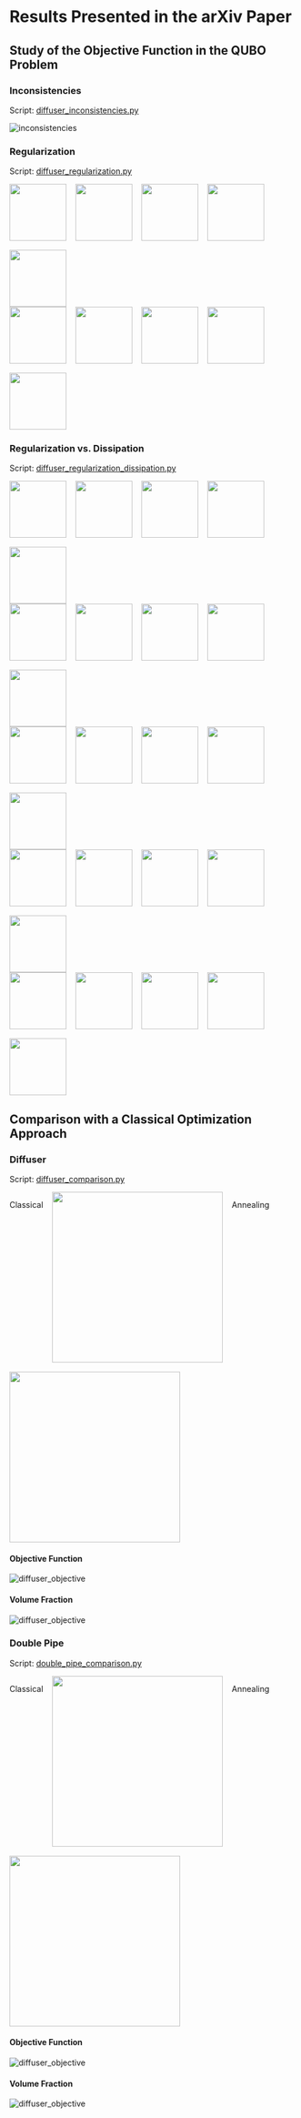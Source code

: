 # Results Presented in the arXiv Paper
## Study of the Objective Function in the QUBO Problem
### Inconsistencies
Script: [diffuser_inconsistencies.py](2024_paper_arXiv/diffuser/inconsistencies/diffuser_inconsistencies.py)

![inconsistencies](2024_paper_arXiv/diffuser/inconsistencies/inconsistencies.png)
### Regularization
Script: [diffuser_regularization.py](2024_paper_arXiv/diffuser/regularization/diffuser_regularization.py)

<div style="display: flex; flex-wrap: wrap; gap: 16px;">
    <img src="2024_paper_arXiv/diffuser/regularization/0.25/level_set-000.png" width="100" />
    <img src="2024_paper_arXiv/diffuser/regularization/0.5/level_set-000.png" width="100" />
    <img src="2024_paper_arXiv/diffuser/regularization/1.0/level_set-000.png" width="100" />
    <img src="2024_paper_arXiv/diffuser/regularization/2.0/level_set-000.png" width="100" />
    <img src="2024_paper_arXiv/diffuser/regularization/4.0/level_set-000.png" width="100" />
</div>
<div style="display: flex; flex-wrap: wrap; gap: 16px;">
    <img src="2024_paper_arXiv/diffuser/regularization/0.25/char_func-000.png" width="100" />
    <img src="2024_paper_arXiv/diffuser/regularization/0.5/char_func-000.png" width="100" />
    <img src="2024_paper_arXiv/diffuser/regularization/1.0/char_func-000.png" width="100" />
    <img src="2024_paper_arXiv/diffuser/regularization/2.0/char_func-000.png" width="100" />
    <img src="2024_paper_arXiv/diffuser/regularization/4.0/char_func-000.png" width="100" />
</div>

### Regularization vs. Dissipation
Script: [diffuser_regularization_dissipation.py](2024_paper_arXiv/diffuser/regularization_dissipation/diffuser_regularization_dissipation.py)

<div style="display: flex; flex-wrap: wrap; gap: 16px;">
    <img src="2024_paper_arXiv/diffuser/regularization_dissipation/dis_reg-000.png" width="100" />
    <img src="2024_paper_arXiv/diffuser/regularization_dissipation/dis_reg-001.png" width="100" />
    <img src="2024_paper_arXiv/diffuser/regularization_dissipation/dis_reg-002.png" width="100" />
    <img src="2024_paper_arXiv/diffuser/regularization_dissipation/dis_reg-003.png" width="100" />
    <img src="2024_paper_arXiv/diffuser/regularization_dissipation/dis_reg-004.png" width="100" />
</div>
<div style="display: flex; flex-wrap: wrap; gap: 16px;">
    <img src="2024_paper_arXiv/diffuser/regularization_dissipation/dis_reg-005.png" width="100" />
    <img src="2024_paper_arXiv/diffuser/regularization_dissipation/dis_reg-006.png" width="100" />
    <img src="2024_paper_arXiv/diffuser/regularization_dissipation/dis_reg-007.png" width="100" />
    <img src="2024_paper_arXiv/diffuser/regularization_dissipation/dis_reg-008.png" width="100" />
    <img src="2024_paper_arXiv/diffuser/regularization_dissipation/dis_reg-009.png" width="100" />
</div>
<div style="display: flex; flex-wrap: wrap; gap: 16px;">
    <img src="2024_paper_arXiv/diffuser/regularization_dissipation/dis_reg-010.png" width="100" />
    <img src="2024_paper_arXiv/diffuser/regularization_dissipation/dis_reg-011.png" width="100" />
    <img src="2024_paper_arXiv/diffuser/regularization_dissipation/dis_reg-012.png" width="100" />
    <img src="2024_paper_arXiv/diffuser/regularization_dissipation/dis_reg-013.png" width="100" />
    <img src="2024_paper_arXiv/diffuser/regularization_dissipation/dis_reg-014.png" width="100" />
</div>
<div style="display: flex; flex-wrap: wrap; gap: 16px;">
    <img src="2024_paper_arXiv/diffuser/regularization_dissipation/dis_reg-015.png" width="100" />
    <img src="2024_paper_arXiv/diffuser/regularization_dissipation/dis_reg-016.png" width="100" />
    <img src="2024_paper_arXiv/diffuser/regularization_dissipation/dis_reg-017.png" width="100" />
    <img src="2024_paper_arXiv/diffuser/regularization_dissipation/dis_reg-018.png" width="100" />
    <img src="2024_paper_arXiv/diffuser/regularization_dissipation/dis_reg-019.png" width="100" />
</div>
<div style="display: flex; flex-wrap: wrap; gap: 16px;">
    <img src="2024_paper_arXiv/diffuser/regularization_dissipation/dis_reg-020.png" width="100" />
    <img src="2024_paper_arXiv/diffuser/regularization_dissipation/dis_reg-021.png" width="100" />
    <img src="2024_paper_arXiv/diffuser/regularization_dissipation/dis_reg-022.png" width="100" />
    <img src="2024_paper_arXiv/diffuser/regularization_dissipation/dis_reg-023.png" width="100" />
    <img src="2024_paper_arXiv/diffuser/regularization_dissipation/dis_reg-024.png" width="100" />
</div>

## Comparison with a Classical Optimization Approach
### Diffuser
Script: [diffuser_comparison.py](2024_paper_arXiv/diffuser/comparison/diffuser_comparison.py)

<div style="display: flex; flex-wrap: wrap; gap: 16px;">
        <p>Classical</p><img src="2024_paper_arXiv/diffuser/comparison/final_design_classical-000.png" width="300" />
        <p>Annealing</p><img src="2024_paper_arXiv/diffuser/comparison/final_design_annealing-000.png" width="300" />
</div>

#### Objective Function
![diffuser_objective](2024_paper_arXiv/diffuser/comparison/comparison_objective.png)

#### Volume Fraction
![diffuser_objective](2024_paper_arXiv/diffuser/comparison/comparison_volume_fraction.png)

### Double Pipe
Script: [double_pipe_comparison.py](2024_paper_arXiv/diffuser/comparison/double_pipe_comparison.py)

<div style="display: flex; flex-wrap: wrap; gap: 16px;">
        <p>Classical</p><img src="2024_paper_arXiv/double_pipe/comparison/final_design_classical-000.png" width="300" />
        <p>Annealing</p><img src="2024_paper_arXiv/double_pipe/comparison/final_design_annealing-000.png" width="300" />
</div>

#### Objective Function
![diffuser_objective](2024_paper_arXiv/double_pipe/comparison/comparison_objective.png)

#### Volume Fraction
![diffuser_objective](2024_paper_arXiv/double_pipe/comparison/comparison_volume_fraction.png)
